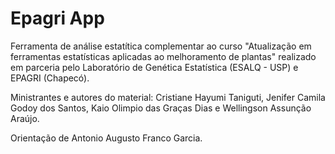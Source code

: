 # Epagri App

Ferramenta de análise estatítica complementar ao curso "Atualização em ferramentas estatísticas aplicadas ao melhoramento de plantas" realizado em parceria pelo Laboratório de Genética Estatística (ESALQ - USP) e EPAGRI (Chapecó).

Ministrantes e autores do material: Cristiane Hayumi Taniguti, Jenifer Camila Godoy dos Santos, Kaio Olimpio das Graças Dias e Wellingson Assunção Araújo.

Orientação de Antonio Augusto Franco Garcia.
